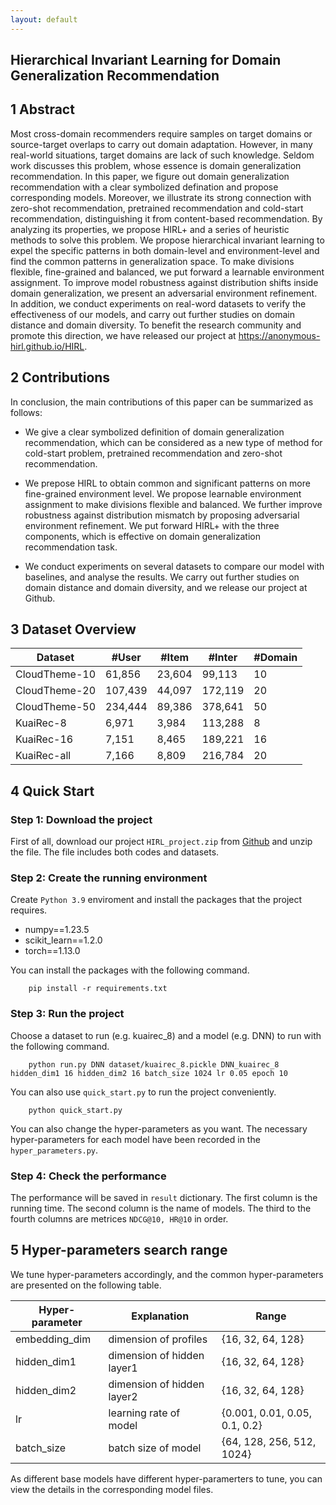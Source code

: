 ```yaml
---
layout: default
---
```


## Hierarchical Invariant Learning for Domain Generalization Recommendation

## 1 Abstract

Most cross-domain recommenders require samples on target domains or source-target overlaps to carry out domain adaptation. However, in many real-world situations, target domains are lack of such knowledge. Seldom work discusses this problem, whose essence is domain generalization recommendation. In this paper, we figure out domain generalization recommendation with a clear symbolized defination and propose corresponding models. Moreover, we illustrate its strong connection with zero-shot recommendation, pretrained recommendation and cold-start recommendation, distinguishing it from content-based recommendation. By analyzing its properties, we propose HIRL+ and a series of heuristic methods to solve this problem. We propose hierarchical invariant learning to expel the specific patterns in both domain-level and environment-level and find the common patterns in generalization space. To make divisions flexible, fine-grained and balanced, we put forward a learnable environment assignment. To improve model robustness against distribution shifts inside domain generalization, we present an adversarial environment refinement. In addition, we conduct experiments on real-word datasets to verify the effectiveness of our models, and carry out further studies on domain distance and domain diversity. To benefit the research community and promote this direction, we have released our project at https://anonymous-hirl.github.io/HIRL.

## 2 Contributions

In conclusion, the main contributions of this paper can be summarized as follows:

- We give a clear symbolized definition of domain generalization recommendation, which can be considered as a new type of method for cold-start problem, pretrained recommendation and zero-shot recommendation.

- We prepose HIRL to obtain common and significant patterns on more fine-grained environment level. We propose learnable environment assignment to make divisions flexible and balanced. We further improve robustness against distribution mismatch by proposing adversarial environment refinement. We put forward HIRL+ with the three components, which is effective on domain generalization recommendation task.

- We conduct experiments on several datasets to compare our model with baselines, and analyse the results. We carry out further studies on domain distance and domain diversity, and we release our project at Github.

## 3 Dataset Overview

| Dataset       | #User   | #Item  | #Inter  | #Domain |
| ------------- | ------- | ------ | ------- | ------- |
| CloudTheme-10 | 61,856  | 23,604 | 99,113  | 10      |
| CloudTheme-20 | 107,439 | 44,097 | 172,119 | 20      |
| CloudTheme-50 | 234,444 | 89,386 | 378,641 | 50      |
| KuaiRec-8     | 6,971   | 3,984  | 113,288 | 8       |
| KuaiRec-16    | 7,151   | 8,465  | 189,221 | 16      |
| KuaiRec-all   | 7,166   | 8,809  | 216,784 | 20      |



## 4 Quick Start

### Step 1: Download the project

First of all, download our project `HIRL_project.zip` from [Github]([https://github.com/anonymous-hirl/HIRL/project](https://github.com/anonymous-hirl/HIRL/tree/main/project)) and unzip the file. The file includes both codes and datasets.

### Step 2: Create the running environment

Create `Python 3.9` enviroment and install the packages that the project requires.
- numpy==1.23.5
- scikit_learn==1.2.0
- torch==1.13.0

You can install the packages with the following command.

```
    pip install -r requirements.txt
```

### Step 3: Run the project

Choose a dataset to run (e.g. kuairec_8) and a model (e.g. DNN) to run with the following command.

```
    python run.py DNN dataset/kuairec_8.pickle DNN_kuairec_8 hidden_dim1 16 hidden_dim2 16 batch_size 1024 lr 0.05 epoch 10 
```

You can also use `quick_start.py` to run the project conveniently.

```
    python quick_start.py
```

You can also change the hyper-parameters as you want. The necessary hyper-parameters for each model have been recorded in the `hyper_parameters.py`.

### Step 4: Check the performance

The performance will be saved in `result` dictionary. The first column is the running time. The second column is the name of models. The third to the fourth columns are metrices `NDCG@10, HR@10` in order.


## 5 Hyper-parameters search range

We tune hyper-parameters accordingly, and the common hyper-parameters are presented on the following table.

| Hyper-parameter     | Explanation | Range |
| ------------------- | ---------------------------------------------------- | ------------------- |
| embedding_dim   | dimension of profiles      | \{16, 32, 64, 128\}             |
| hidden_dim1     | dimension of hidden layer1 | \{16, 32, 64, 128\}             |
| hidden_dim2     | dimension of hidden layer2 | \{16, 32, 64, 128\}             |
| lr              | learning rate of model     | \{0.001, 0.01, 0.05, 0.1, 0.2\} |
| batch_size      | batch size of model        | \{64, 128, 256, 512, 1024\}     |

As different base models have different hyper-paramerters to tune, you can view the details in the corresponding model files.
